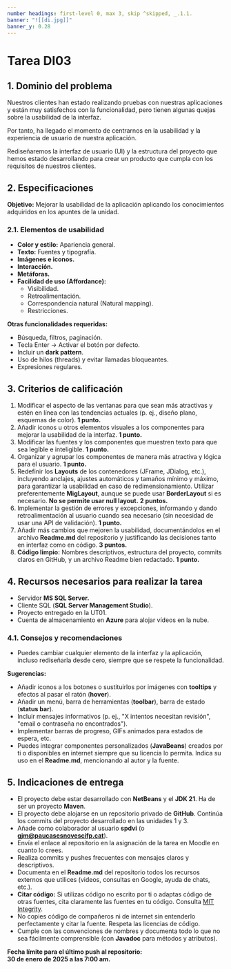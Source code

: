 ```yaml
---
number headings: first-level 0, max 3, skip ^skipped, _.1.1.
banner: "![[di.jpg]]"
banner_y: 0.28
---
```


# Tarea DI03
## 1. Dominio del problema

Nuestros clientes han estado realizando pruebas con nuestras aplicaciones y están muy satisfechos con la funcionalidad, pero tienen algunas quejas sobre la usabilidad de la interfaz.

Por tanto, ha llegado el momento de centrarnos en la usabilidad y la experiencia de usuario de nuestra aplicación.

Rediseñaremos la interfaz de usuario (UI) y la estructura del proyecto que hemos estado desarrollando para crear un producto que cumpla con los requisitos de nuestros clientes.

## 2. Especificaciones

**Objetivo:** Mejorar la usabilidad de la aplicación aplicando los conocimientos adquiridos en los apuntes de la unidad.

### 2.1. **Elementos de usabilidad**

- **Color y estilo:** Apariencia general.
- **Texto:** Fuentes y tipografía.
- **Imágenes e iconos.**
- **Interacción.**
- **Metáforas.**
- **Facilidad de uso (Affordance):**
	- Visibilidad.
	- Retroalimentación.
	- Correspondencia natural (Natural mapping).
	- Restricciones.

**Otras funcionalidades requeridas:**

- Búsqueda, filtros, paginación.
- Tecla Enter -> Activar el botón por defecto.
- Incluir un **dark pattern**.
- Uso de hilos (threads) y evitar llamadas bloqueantes.
- Expresiones regulares.

## 3. Criterios de calificación

1. Modificar el aspecto de las ventanas para que sean más atractivas y estén en línea con las tendencias actuales (p. ej., diseño plano, esquemas de color). **1 punto.**
2. Añadir iconos u otros elementos visuales a los componentes para mejorar la usabilidad de la interfaz. **1 punto.**
3. Modificar las fuentes y los componentes que muestren texto para que sea legible e inteligible. **1 punto.**
4. Organizar y agrupar los componentes de manera más atractiva y lógica para el usuario. **1 punto.**
5. Redefinir los **Layouts** de los contenedores (JFrame, JDialog, etc.), incluyendo anclajes, ajustes automáticos y tamaños mínimo y máximo, para garantizar la usabilidad en caso de redimensionamiento. Utilizar preferentemente **MigLayout**, aunque se puede usar **BorderLayout** si es necesario. **No se permite usar null layout.** **2 puntos.**
6. Implementar la gestión de errores y excepciones, informando y dando retroalimentación al usuario cuando sea necesario (sin necesidad de usar una API de validación). **1 punto.**
7. Añadir más cambios que mejoren la usabilidad, documentándolos en el archivo **Readme.md** del repositorio y justificando las decisiones tanto en interfaz como en código. **3 puntos.**
8. **Código limpio:** Nombres descriptivos, estructura del proyecto, commits claros en GitHub, y un archivo Readme bien redactado. **1 punto.**

## 4. Recursos necesarios para realizar la tarea

- Servidor **MS SQL Server.**
- Cliente SQL (**SQL Server Management Studio**).
- Proyecto entregado en la UT01.
- Cuenta de almacenamiento en **Azure** para alojar vídeos en la nube.

### 4.1. **Consejos y recomendaciones**

- Puedes cambiar cualquier elemento de la interfaz y la aplicación, incluso rediseñarla desde cero, siempre que se respete la funcionalidad.

**Sugerencias:**

- Añadir iconos a los botones o sustituirlos por imágenes con **tooltips** y efectos al pasar el ratón (**hover**).
- Añadir un menú, barra de herramientas (**toolbar**), barra de estado (**status bar**).
- Incluir mensajes informativos (p. ej., "X intentos necesitan revisión", "email o contraseña no encontrados").
- Implementar barras de progreso, GIFs animados para estados de espera, etc.
- Puedes integrar componentes personalizados (**JavaBeans**) creados por ti o disponibles en internet siempre que su licencia lo permita. Indica su uso en el **Readme.md**, mencionando al autor y la fuente.

## 5. Indicaciones de entrega

- El proyecto debe estar desarrollado con **NetBeans** y el **JDK 21**. Ha de ser un proyecto **Maven**.
- El proyecto debe alojarse en un repositorio privado de **GitHub**. Continúa los commits del proyecto desarrollado en las unidades 1 y 3.
- Añade como colaborador al usuario **spdvi** (o **[gjm@paucasesnovescifp.cat](mailto:gjm@paucasesnovescifp.cat)**).
- Envía el enlace al repositorio en la asignación de la tarea en Moodle en cuanto lo crees.
- Realiza commits y pushes frecuentes con mensajes claros y descriptivos.
- Documenta en el **Readme.md** del repositorio todos los recursos externos que utilices (videos, consultas en Google, ayuda de chats, etc.).
- **Citar código:** Si utilizas código no escrito por ti o adaptas código de otras fuentes, cita claramente las fuentes en tu código. Consulta [MIT Integrity](http://integrity.mit.edu/handbook/writing-code).
- No copies código de compañeros ni de internet sin entenderlo perfectamente y citar la fuente. Respeta las licencias de código.
- Cumple con las convenciones de nombres y documenta todo lo que no sea fácilmente comprensible (con **Javadoc** para métodos y atributos).

**Fecha límite para el último push al repositorio:**  
**30 de enero de 2025 a las 7:00 am.**
